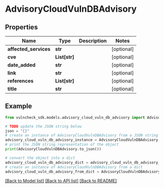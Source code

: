 # AdvisoryCloudVulnDBAdvisory


## Properties

Name | Type | Description | Notes
------------ | ------------- | ------------- | -------------
**affected_services** | **str** |  | [optional] 
**cve** | **List[str]** |  | [optional] 
**date_added** | **str** |  | [optional] 
**link** | **str** |  | [optional] 
**references** | **List[str]** |  | [optional] 
**title** | **str** |  | [optional] 

## Example

```python
from vulncheck_sdk.models.advisory_cloud_vuln_db_advisory import AdvisoryCloudVulnDBAdvisory

# TODO update the JSON string below
json = "{}"
# create an instance of AdvisoryCloudVulnDBAdvisory from a JSON string
advisory_cloud_vuln_db_advisory_instance = AdvisoryCloudVulnDBAdvisory.from_json(json)
# print the JSON string representation of the object
print(AdvisoryCloudVulnDBAdvisory.to_json())

# convert the object into a dict
advisory_cloud_vuln_db_advisory_dict = advisory_cloud_vuln_db_advisory_instance.to_dict()
# create an instance of AdvisoryCloudVulnDBAdvisory from a dict
advisory_cloud_vuln_db_advisory_from_dict = AdvisoryCloudVulnDBAdvisory.from_dict(advisory_cloud_vuln_db_advisory_dict)
```
[[Back to Model list]](../README.md#documentation-for-models) [[Back to API list]](../README.md#documentation-for-api-endpoints) [[Back to README]](../README.md)



